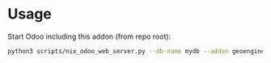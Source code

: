 # Usage

Start Odoo including this addon (from repo root):

```bash
python3 scripts/nix_odoo_web_server.py --db-name mydb --addon geoengine_partner
```

